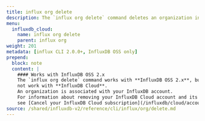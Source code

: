 ```yaml
---
title: influx org delete
description: The `influx org delete` command deletes an organization in InfluxDB.
menu:
  influxdb_cloud:
    name: influx org delete
    parent: influx org
weight: 201
metadata: [influx CLI 2.0.0+, InfluxDB OSS only]
prepend:
  block: note
  content: |
    #### Works with InfluxDB OSS 2.x
    The `influx org delete` command works with **InfluxDB OSS 2.x**, but does
    not work with **InfluxDB Cloud**.
    An organization is associated with your InfluxDB account.
    For information about removing your InfluxDB Cloud account and its organization,
    see [Cancel your InfluxDB Cloud subscription](/influxdb/cloud/account-management/offboarding/).
source: /shared/influxdb-v2/reference/cli/influx/org/delete.md
---
```


<!-- The content for this page is at
// SOURCE content/shared/influxdb-v2/reference/cli/influx/org/delete.md -->
